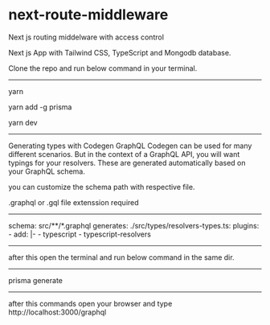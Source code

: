 # next-route-middleware

Next js routing middelware with access control

Next js App with Tailwind CSS, TypeScript and Mongodb database.

Clone the repo and run below command in your terminal.

---

yarn

yarn add -g prisma

yarn dev

---

Generating types with Codegen
GraphQL Codegen can be used for many different scenarios. But in the context of a GraphQL API, you will want typings for your resolvers. These are generated automatically based on your GraphQL schema.

you can customize the schema path with respective file.

.graphql or .gql file extenssion required

---

schema: src/**/*.graphql
generates:
./src/types/resolvers-types.ts:
plugins: - add: |- - typescript - typescript-resolvers

---
after this open the terminal and run below command in the same dir.

---

prisma generate

--- 

after this commands open your browser and type http://localhost:3000/graphql

